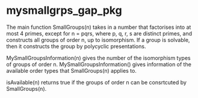 # mysmallgrps_gap_pkg
The main function SmallGroups(n) takes in a number that factorises into at most 4 primes, except for n = pqrs, where p, q, r, s are distinct primes, and constructs all groups of order n, up to isomorphism. If a group is solvable, then it constructs the group by polycyclic presentations.

MySmallGroupsInformation(n) gives the number of the isomorphism types of groups of order n.
MySmallGroupsInformation() gives information of the available order types that SmallGroups(n) applies to.

isAvailable(n) returns true if the groups of order n can be consrtcuted by SmallGroups(n).
